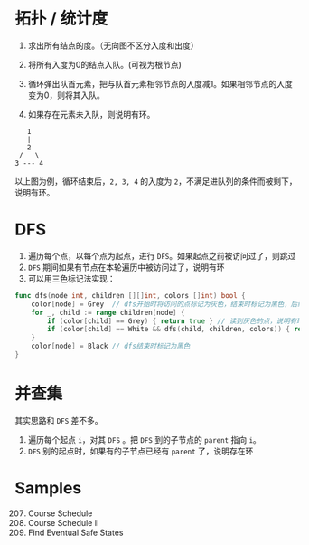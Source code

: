 # 拓扑 / 统计度

1. 求出所有结点的度。（无向图不区分入度和出度）

2. 将所有入度为0的结点入队。(可视为根节点)

3. 循环弹出队首元素，把与队首元素相邻节点的入度减1。如果相邻节点的入度变为0，则将其入队。

4. 如果存在元素未入队，则说明有环。

```
   1
   |
   2
 /   \
3 --- 4
```

以上图为例，循环结束后，`2, 3, 4` 的入度为 `2`，不满足进队列的条件而被剩下，说明有环。





# DFS

1. 遍历每个点，以每个点为起点，进行 `DFS`。如果起点之前被访问过了，则跳过
2. `DFS` 期间如果有节点在本轮遍历中被访问过了，说明有环
3. 可以用三色标记法实现：

```go
func dfs(node int, children [][]int, colors []int) bool {
    color[node] = Grey  // dfs开始时将访问的点标记为灰色，结束时标记为黑色，后续如果再次读到灰色的点说明有环
    for _, child := range children[node] {
        if (color[child] == Grey) { return true } // 读到灰色的点，说明有环
        if (color[child] == White && dfs(child, children, colors)) { return true }
    }
    color[node] = Black // dfs结束时标记为黑色
}
```





# 并查集

其实思路和 `DFS` 差不多。

1. 遍历每个起点 `i`，对其 `DFS` 。把 `DFS` 到的子节点的 `parent` 指向 `i`。
2. `DFS` 别的起点时，如果有的子节点已经有 `parent` 了，说明存在环





# Samples


207. Course Schedule
210. Course Schedule II
802. Find Eventual Safe States

